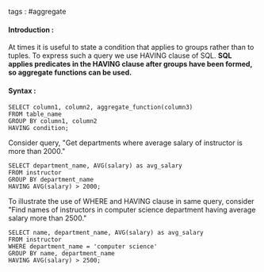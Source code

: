 tags : #aggregate 

#### Introduction : 

At times it is useful to state a condition that applies to groups rather than to tuples. To express such a query we use HAVING clause of SQL. **SQL applies predicates in the HAVING clause after groups have been formed, so aggregate functions can be used.**

#### Syntax : 

```
SELECT column1, column2, aggregate_function(column3)
FROM table_name
GROUP BY column1, column2
HAVING condition;
```

Consider query, "Get departments where average salary of instructor is more than 2000."

```
SELECT department_name, AVG(salary) as avg_salary
FROM instructor
GROUP BY department_name
HAVING AVG(salary) > 2000;
```

To illustrate the use of WHERE and HAVING clause in same query, consider "Find names of
instructors in computer science department having average salary more than 2500."

```
SELECT name, department_name, AVG(salary) as avg_salary
FROM instructor
WHERE department_name = 'computer science'
GROUP BY name, department_name
HAVING AVG(salary) > 2500;
```





